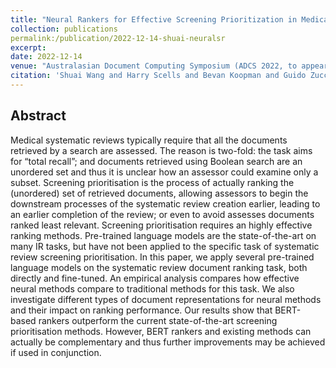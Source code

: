 ```yaml
---
title: "Neural Rankers for Effective Screening Prioritization in Medical Systematic Review Literature Search"
collection: publications
permalink:/publication/2022-12-14-shuai-neuralsr
excerpt: 
date: 2022-12-14
venue: "Australasian Document Computing Symposium (ADCS 2022, to appear)"
citation: 'Shuai Wang and Harry Scells and Bevan Koopman and Guido Zuccon. 2022. Neural Rankers for Effective Screening Prioritization in Medical Systematic Review Literature Search. In Australasian Document Computing Symposium (ADCS 2022, to appear).'
---
```


## Abstract
Medical systematic reviews typically require that all the documents retrieved by a search are assessed. The reason is two-fold: the task aims for “total recall”; and documents retrieved using Boolean search are an unordered set and thus it is unclear how an assessor could examine only a subset. Screening prioritisation is the process of actually ranking the (unordered) set of retrieved documents, allowing assessors to begin the downstream processes of the systematic review creation earlier, leading to an earlier completion of the review; or even to avoid assesses documents ranked least relevant.
Screening prioritisation requires an highly effective ranking methods. Pre-trained language models are the state-of-the-art on many IR tasks, but have not been applied to the specific task of systematic review screening prioritisation. In this paper, we apply several pre-trained language models on the systematic review document ranking task, both directly and fine-tuned. An empirical analysis compares how effective neural methods compare to traditional methods for this task. We also investigate different types of document representations for neural methods and their impact on ranking performance.
Our results show that BERT-based rankers outperform the current state-of-the-art screening prioritisation methods. However, BERT rankers and existing methods can actually be complementary and thus further improvements may be achieved if used in conjunction.
